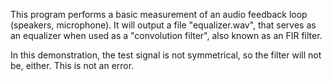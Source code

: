 
This program performs a basic measurement of an audio feedback loop 
(speakers, microphone). It will output a file "equalizer.wav", that
serves as an equalizer when used as a "convolution filter", also
known as an FIR filter.

In this demonstration, the test signal is not symmetrical, so the 
filter will not be, either. This is not an error.
